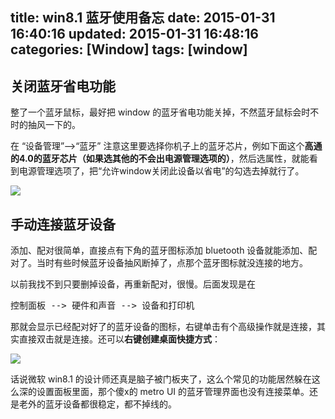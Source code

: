 title: win8.1 蓝牙使用备忘
date: 2015-01-31 16:40:16
updated: 2015-01-31 16:48:16
categories: [Window]
tags: [window]
---

## 关闭蓝牙省电功能

整了一个蓝牙鼠标，最好把 window 的蓝牙省电功能关掉，不然蓝牙鼠标会时不时的抽风一下的。

在 “设备管理”——>“蓝牙” 注意这里要选择你机子上的蓝牙芯片，例如下面这个**高通的4.0的蓝牙芯片（如果选其他的不会出电源管理选项的）**，然后选属性，就能看到电源管理选项了，把“允许window关闭此设备以省电”的勾选去掉就行了。

![](http://7u2hy4.com1.z0.glb.clouddn.com/window/bluetooth-note/1.jpeg)

## 手动连接蓝牙设备

添加、配对很简单，直接点有下角的蓝牙图标添加 bluetooth 设备就能添加、配对了。当时有些时候蓝牙设备抽风断掉了，点那个蓝牙图标就没连接的地方。

以前我找不到只要删掉设备，再重新配对，很慢。后面发现是在 

<pre>
控制面板 --> 硬件和声音 --> 设备和打印机 
</pre>

那就会显示已经配对好了的蓝牙设备的图标，右键单击有个高级操作就是连接，其实直接双击就是连接。还可以**右键创建桌面快捷方式**：

![](http://7u2hy4.com1.z0.glb.clouddn.com/window/bluetooth-note/2.jpeg)

话说微软 win8.1 的设计师还真是脑子被门板夹了，这么个常见的功能居然躲在这么深的设置面板里面，那个傻x的 metro UI 的蓝牙管理界面也没有连接菜单。还是老外的蓝牙设备都很稳定，都不掉线的。


